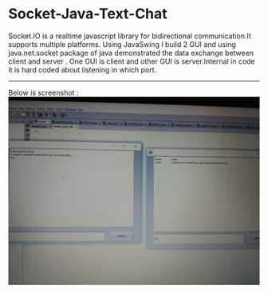 # Socket-Java-Text-Chat
Socket.IO is a realtime javascript library for bidirectional communication.It supports multiple platforms.
Using JavaSwing I build 2 GUI and using java.net.socket package of java demonstrated the data exchange between client and server .
One GUI is client and other GUI is server.Internal in code it is hard coded about listening in which port.

------------------------------------------------
Below is screenshot :
![ScreenShot](/jio100.jpg)
